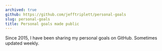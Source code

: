 ```yaml
---
archived: true
github: https://github.com/jefftriplett/personal-goals
slug: personal-goals
title: Personal goals made public
---
```


Since 2015, I have been sharing my personal goals on GitHub. Sometimes updated weekly.
